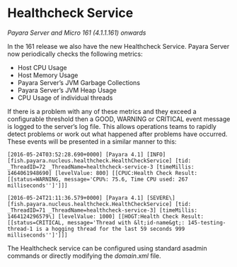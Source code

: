 # Healthcheck Service

_Payara Server and Micro 161 \(4.1.1.161\) onwards_

In the 161 release we also have the new Healthcheck Service. Payara Server now periodically checks the following metrics:

* Host CPU Usage 
* Host Memory Usage 
* Payara Server’s JVM Garbage Collections 
* Payara Server’s JVM Heap Usage 
* CPU Usage of individual threads  

If there is a problem with any of these metrics and they exceed a configurable threshold then a  GOOD, WARNING or CRITICAL event message is logged to the server’s log file. This allows operations teams to rapidly detect problems or work out what happened after problems have occurred. These events will be presented in a similar manner to this:

```
[2016-05-24T03:52:28.690+0000] [Payara 4.1] [INFO] [fish.payara.nucleus.healthcheck.HealthCheckService] [tid: _ThreadID=72 _ThreadName=healthcheck-service-3 [timeMillis: 1464061948690] [levelValue: 800] [[CPUC:Health Check Result:[[status=WARNING, message='CPU%: 75.6, Time CPU used: 267 milliseconds'']']]]

[2016-05-24T21:11:36.579+0000] [Payara 4.1] [SEVERE\] [fish.payara.nucleus.healthcheck.HealthCheckService] [tid: _ThreadID=71 _ThreadName=healthcheck-service-3] [timeMillis: 1464124296579\] [levelValue: 1000] [[HOGT:Health Check Result:[[status=CRITICAL, message='Thread with &lt;id-name&gt;: 145-testing-thread-1 is a hogging thread for the last 59 seconds 999 milliseconds'']']]]

```

The Healthcheck service can be configured using standard asadmin commands or directly modifying the _domain.xml_ file.

